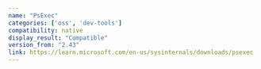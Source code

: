 ```yaml
---
name: "PsExec"
categories: ['oss', 'dev-tools']
compatibility: native
display_result: "Compatible"
version_from: "2.43"
link: https://learn.microsoft.com/en-us/sysinternals/downloads/psexec
---
```

